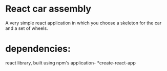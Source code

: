 # React car assembly
A very simple react application in which you choose a skeleton for the car and a set of wheels.
# dependencies:
react library,
built using npm's application- *create-react-app
